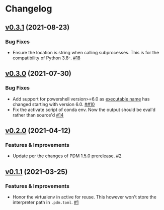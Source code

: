 # Changelog

<!-- insertion marker -->
[v0.3.1](https://github.com/pdm-project/pdm-venv/releases/tag/0.3.1) (2021-08-23)
---------------------------------------------------------------------------------

### Bug Fixes

- Ensure the location is string when calling subprocesses. This is for the compatibility of Python 3.8-. [#18](https://github.com/pdm-project/pdm-venv/issues/18)


[v0.3.0](https://github.com/pdm-project/pdm-venv/releases/tag/0.3.0) (2021-07-30)
---------------------------------------------------------------------------------

### Bug Fixes

- Add support for powershell version>=6.0 as [executable name](https://powershellexplained.com/2017-12-29-Powershell-what-is-pwsh/#:~:text=The%20pwsh.exe%20process%20is%20the%20new%20name%20for%20PowerShell%20Core%20starting%20with%20version%206.0.%20The%20executable%20changed%20names%20from%20powershell.exe%20to%20pwsh.exe.%20Let%E2%80%99s%20take%20a%20look%20at%20this%20executable.) has changed starting with version 6.0. [##10](https://github.com/pdm-project/pdm-venv/issues/#10)
- Fix the activate script of conda env. Now the output should be eval'd rather than source'd [#14](https://github.com/pdm-project/pdm-venv/issues/14)


[v0.2.0](https://github.com/pdm-project/pdm-venv/releases/tag/0.2.0) (2021-04-12)
---------------------------------------------------------------------------------

### Features & Improvements

- Update per the changes of PDM 1.5.0 prerelease. [#2](https://github.com/pdm-project/pdm-venv/issues/2)


[v0.1.1](https://github.com/pdm-project/pdm-venv/releases/tag/0.1.1) (2021-03-25)
---------------------------------------------------------------------------------

### Features & Improvements

- Honor the virtualenv in active for reuse. This however won't store the interpreter path in `.pdm.toml`. [#1](https://github.com/pdm-project/pdm-venv/issues/1)

